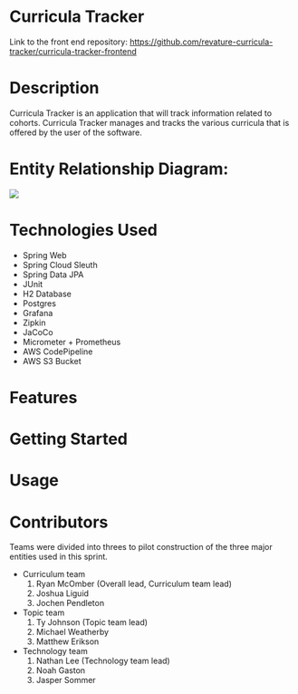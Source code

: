 # Curricula Tracker
Link to the front end repository: https://github.com/revature-curricula-tracker/curricula-tracker-frontend

# Description
Curricula Tracker is an application that will track information related to cohorts. Curricula Tracker manages and tracks the various curricula that is offered by the user of the software.

# Entity Relationship Diagram:
[<img src="https://i.imgur.com/mP1WHAr.jpg">](https://drawsql.app/p3-backend/diagrams/p3-backend/)

# Technologies Used

* Spring Web
* Spring Cloud Sleuth
* Spring Data JPA
* JUnit
* H2 Database
* Postgres
* Grafana
* Zipkin
* JaCoCo
* Micrometer + Prometheus
* AWS CodePipeline
* AWS S3 Bucket

# Features

# Getting Started

# Usage

# Contributors
Teams were divided into threes to pilot construction of the three major entities used in this sprint.

* Curriculum team
  1. Ryan McOmber (Overall lead, Curriculum team lead)
  2. Joshua Liguid 
  3. Jochen Pendleton
* Topic team
  1. Ty Johnson (Topic team lead)
  2. Michael Weatherby
  3. Matthew Erikson
* Technology team
  1. Nathan Lee (Technology team lead)
  2. Noah Gaston
  3. Jasper Sommer

